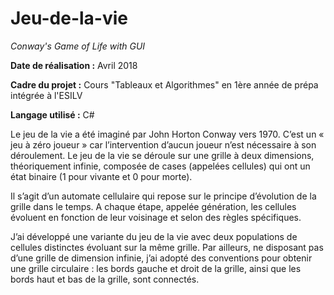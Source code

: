 # Jeu-de-la-vie

*Conway's Game of Life with GUI*

**Date de réalisation :** Avril 2018

**Cadre du projet :** Cours "Tableaux et Algorithmes" en 1ère année de prépa intégrée à l'ESILV

**Langage utilisé :** C#

Le jeu de la vie a été imaginé par John Horton Conway vers 1970. C’est un « jeu à zéro joueur » car l’intervention d’aucun joueur n’est nécessaire à son déroulement. Le jeu de la vie se déroule sur une grille à deux dimensions, théoriquement infinie, composée de cases (appelées cellules) qui ont un état binaire (1 pour vivante et 0 pour morte).

Il s’agit d’un automate cellulaire qui repose sur le principe d’évolution de la grille dans le temps. A chaque étape, appelée génération, les cellules évoluent en fonction de leur voisinage et selon des règles spécifiques.

J’ai développé une variante du jeu de la vie avec deux populations de cellules distinctes évoluant sur la même grille. Par ailleurs, ne disposant pas d’une grille de dimension infinie, j’ai adopté des conventions pour obtenir une grille circulaire : les bords gauche et droit de la grille, ainsi que les bords haut et bas de la grille, sont connectés.
